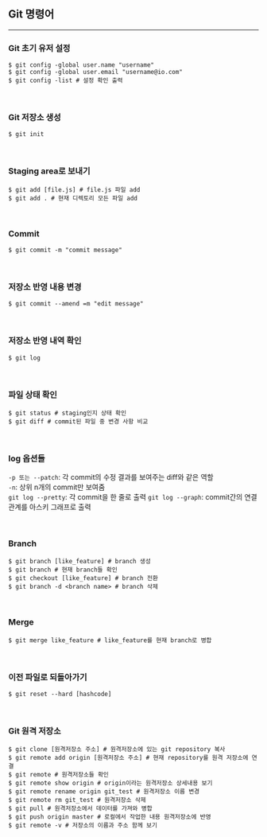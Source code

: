 ## Git 명령어

---

### Git 초기 유저 설정

```console
$ git config -global user.name "username"
$ git config -global user.email "username@io.com"
$ git config -list # 설정 확인 출력
```

<br>

### Git 저장소 생성

```console
$ git init
```

<br>

### Staging area로 보내기

```console
$ git add [file.js] # file.js 파일 add
$ git add . # 현재 디렉토리 모든 파일 add
```

<br>

### Commit

```console
$ git commit -m "commit message"
```

<br>

### 저장소 반영 내용 변경

```console
$ git commit --amend =m "edit message"
```

<br>

### 저장소 반영 내역 확인

```console
$ git log
```

<br>

### 파일 상태 확인

```console
$ git status # staging인지 상태 확인
$ git diff # commit된 파일 중 변경 사항 비교
```

<br>

### log 옵션들

`-p 또는 --patch`: 각 commit의 수정 결과를 보여주는 diff와 같은 역할<br>
`-n`: 상위 n개의 commit만 보여줌<br>
`git log --pretty`: 각 commit을 한 줄로 출력
`git log --graph`: commit간의 연결 관계를 아스키 그래프로 출력

<br>

### Branch

```console
$ git branch [like_feature] # branch 생성
$ git branch # 현재 branch들 확인
$ git checkout [like_feature] # branch 전환
$ git branch -d <branch name> # branch 삭제
```

<br>

### Merge

```console
$ git merge like_feature # like_feature를 현재 branch로 병합
```

<br>

### 이전 파일로 되돌아가기

```console
$ git reset --hard [hashcode]
```

<br>

### Git 원격 저장소

```console
$ git clone [원격저장소 주소] # 원격저장소에 있는 git repository 복사
$ git remote add origin [원격저장소 주소] # 현재 repository를 원격 저장소에 연결
$ git remote # 원격저장소들 확인
$ git remote show origin # origin이라는 원격저장소 상세내용 보기
$ git remote rename origin git_test # 원격저장소 이름 변경
$ git remote rm git_test # 원격저장소 삭제
$ git pull # 원격저장소에서 데이터를 가져와 병합
$ git push origin master # 로컬에서 작업한 내용 원격저장소에 반영
$ git remote -v # 저장소의 이름과 주소 함께 보기
```
